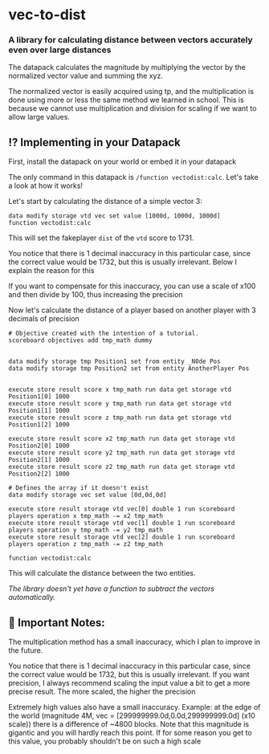 # vec-to-dist

### A library for calculating distance between vectors accurately even over large distances

The datapack calculates the magnitude by multiplying the vector by the normalized vector value and summing the xyz.

The normalized vector is easily acquired using tp, and the multiplication is done using more or less the same method we learned in school. This is because we cannot use multiplication and division for scaling if we want to allow large values.

## ⁉️ Implementing in your Datapack

First, install the datapack on your world or embed it in your datapack

The only command in this datapack is `/function vectodist:calc`. Let's take a look at how it works!

Let's start by calculating the distance of a simple vector 3:

```mcfunction
data modify storage vtd vec set value [1000d, 1000d, 1000d]
function vectodist:calc
```

This will set the fakeplayer `dist` of the `vtd` score to 1731.

You notice that there is 1 decimal inaccuracy in this particular case, since the correct value would be 1732, but this is usually irrelevant. Below I explain the reason for this

If you want to compensate for this inaccuracy, you can use a scale of x100 and then divide by 100, thus increasing the precision

Now let's calculate the distance of a player based on another player with 3 decimals of precision

```mcfunction
# Objective created with the intention of a tutorial.
scoreboard objectives add tmp_math dummy


data modify storage tmp Position1 set from entity _N0de Pos
data modify storage tmp Position2 set from entity AnotherPlayer Pos


execute store result score x tmp_math run data get storage vtd Position1[0] 1000
execute store result score y tmp_math run data get storage vtd Position1[1] 1000
execute store result score z tmp_math run data get storage vtd Position1[2] 1000

execute store result score x2 tmp_math run data get storage vtd Position2[0] 1000
execute store result score y2 tmp_math run data get storage vtd Position2[1] 1000
execute store result score z2 tmp_math run data get storage vtd Position2[2] 1000

# Defines the array if it doesn't exist
data modify storage vec set value [0d,0d,0d]

execute store result storage vtd vec[0] double 1 run scoreboard players operation x tmp_math -= x2 tmp_math
execute store result storage vtd vec[1] double 1 run scoreboard players operation y tmp_math -= y2 tmp_math
execute store result storage vtd vec[2] double 1 run scoreboard players operation z tmp_math -= z2 tmp_math

function vectodist:calc
```

This will calculate the distance between the two entities.

_The library doesn't yet have a function to subtract the vectors automatically._


## 🚨 Important Notes:

The multiplication method has a small inaccuracy, which I plan to improve in the future.

You notice that there is 1 decimal inaccuracy in this particular case, since the correct value would be 1732, but this is usually irrelevant.
If you want precision, I always recommend scaling the input value a bit to get a more precise result. The more scaled, the higher the precision

Extremely high values also have a small inaccuracy. Example: at the edge of the world (magnitude 4M, vec = [299999999.0d,0.0d,299999999.0d] (x10 scale)) there is a difference of ~4800 blocks. Note that this magnitude is gigantic and you will hardly reach this point. If for some reason you get to this value, you probably shouldn't be on such a high scale
